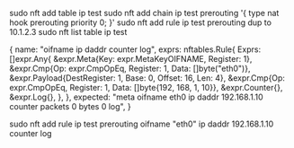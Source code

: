 sudo nft add table ip test
sudo nft add chain ip test prerouting '{ type nat hook prerouting priority 0; }'
sudo nft add rule ip test prerouting dup to 10.1.2.3
sudo nft list table ip test


{
	name: "oifname ip daddr counter log",
	exprs: nftables.Rule{
		Exprs: []expr.Any{
			&expr.Meta{Key: expr.MetaKeyOIFNAME, Register: 1},
			&expr.Cmp{Op: expr.CmpOpEq, Register: 1, Data: []byte("eth0")},
			&expr.Payload{DestRegister: 1, Base: 0, Offset: 16, Len: 4},
			&expr.Cmp{Op: expr.CmpOpEq, Register: 1, Data: []byte{192, 168, 1, 10}},
			&expr.Counter{},
			&expr.Log{},
		},
	},
	expected: "meta oifname eth0 ip daddr 192.168.1.10 counter packets 0 bytes 0 log",
}


sudo nft add rule ip test prerouting oifname "eth0" ip daddr 192.168.1.10 counter log












